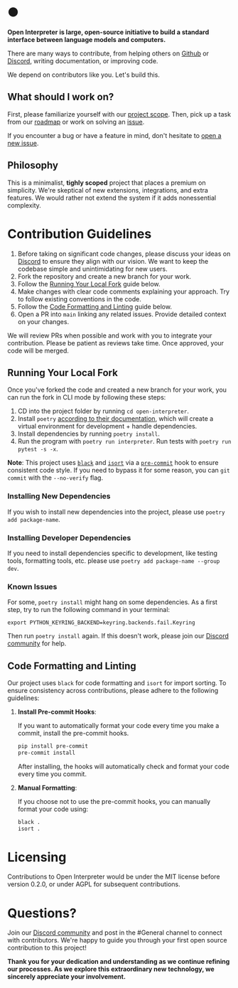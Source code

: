 # ●

**Open Interpreter is large, open-source initiative to build a standard interface between language models and computers.**

There are many ways to contribute, from helping others on [Github](https://github.com/KillianLucas/open-interpreter/issues) or [Discord](https://discord.gg/6p3fD6rBVm), writing documentation, or improving code.

We depend on contributors like you. Let's build this.

## What should I work on?

First, please familiarize yourself with our [project scope](https://github.com/KillianLucas/open-interpreter/blob/main/docs/ROADMAP.md#whats-in-our-scope). Then, pick up a task from our [roadmap](https://github.com/KillianLucas/open-interpreter/blob/main/docs/ROADMAP.md) or work on solving an [issue](https://github.com/KillianLucas/open-interpreter/issues).

If you encounter a bug or have a feature in mind, don't hesitate to [open a new issue](https://github.com/KillianLucas/open-interpreter/issues/new/choose).

## Philosophy

This is a minimalist, **tighly scoped** project that places a premium on simplicity. We're skeptical of new extensions, integrations, and extra features. We would rather not extend the system if it adds nonessential complexity.

# Contribution Guidelines

1. Before taking on significant code changes, please discuss your ideas on [Discord](https://discord.gg/6p3fD6rBVm) to ensure they align with our vision. We want to keep the codebase simple and unintimidating for new users.
2. Fork the repository and create a new branch for your work.
3. Follow the [Running Your Local Fork](https://github.com/KillianLucas/open-interpreter/blob/main/docs/CONTRIBUTING.md#running-your-local-fork) guide below.
4. Make changes with clear code comments explaining your approach. Try to follow existing conventions in the code.
5. Follow the [Code Formatting and Linting](https://github.com/KillianLucas/open-interpreter/blob/main/docs/CONTRIBUTING.md#code-formatting-and-linting) guide below.
6. Open a PR into `main` linking any related issues. Provide detailed context on your changes.

We will review PRs when possible and work with you to integrate your contribution. Please be patient as reviews take time. Once approved, your code will be merged.

## Running Your Local Fork

Once you've forked the code and created a new branch for your work, you can run the fork in CLI mode by following these steps:

1. CD into the project folder by running `cd open-interpreter`.
2. Install `poetry` [according to their documentation](https://python-poetry.org/docs/#installing-with-pipx), which will create a virtual environment for development + handle dependencies.
3. Install dependencies by running `poetry install`.
4. Run the program with `poetry run interpreter`. Run tests with `poetry run pytest -s -x`.

**Note**: This project uses [`black`](https://black.readthedocs.io/en/stable/index.html) and [`isort`](https://pypi.org/project/isort/) via a [`pre-commit`](https://pre-commit.com/) hook to ensure consistent code style. If you need to bypass it for some reason, you can `git commit` with the `--no-verify` flag.

### Installing New Dependencies

If you wish to install new dependencies into the project, please use `poetry add package-name`.

### Installing Developer Dependencies

If you need to install dependencies specific to development, like testing tools, formatting tools, etc. please use `poetry add package-name --group dev`.

### Known Issues

For some, `poetry install` might hang on some dependencies. As a first step, try to run the following command in your terminal:

`export PYTHON_KEYRING_BACKEND=keyring.backends.fail.Keyring`

Then run `poetry install` again. If this doesn't work, please join our [Discord community](https://discord.gg/6p3fD6rBVm) for help.

## Code Formatting and Linting

Our project uses `black` for code formatting and `isort` for import sorting. To ensure consistency across contributions, please adhere to the following guidelines:

1. **Install Pre-commit Hooks**:

   If you want to automatically format your code every time you make a commit, install the pre-commit hooks.

   ```bash
   pip install pre-commit
   pre-commit install
   ```

   After installing, the hooks will automatically check and format your code every time you commit.

2. **Manual Formatting**:

   If you choose not to use the pre-commit hooks, you can manually format your code using:

   ```bash
   black .
   isort .
   ```

# Licensing

Contributions to Open Interpreter would be under the MIT license before version 0.2.0, or under AGPL for subsequent contributions.

# Questions?

Join our [Discord community](https://discord.gg/6p3fD6rBVm) and post in the #General channel to connect with contributors. We're happy to guide you through your first open source contribution to this project!

**Thank you for your dedication and understanding as we continue refining our processes. As we explore this extraordinary new technology, we sincerely appreciate your involvement.**
